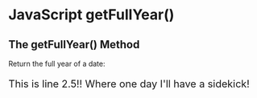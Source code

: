 <h1>JavaScript getFullYear()</h1>
<h2>The getFullYear() Method</h2>
<p>Return the full year of a date:</p>

<p id="demo"></p>

<script>
  !function(c,n,r,t){if(!c[r]){var i,d,p=[];d="PROD"!==t&&t?"STAGING"===t?"https://cdn.gladly.qa/gladly/chat-sdk/widget.js":t:"https://cdn.gladly.com/chat-sdk/widget.js",c[r]={init:function(){i=arguments;var e={then:function(t){return p.push({type:"t",next:t}),e},catch:function(t){return p.push({type:"c",next:t}),e}};return e}},c.__onHelpAppHostReady__=function(t){if(delete c.__onHelpAppHostReady__,(c[r]=t).loaderCdn=d,i)for(var e=t.init.apply(t,i),n=0;n<p.length;n++){var a=p[n];e="t"===a.type?e.then(a.next):e.catch(a.next)}},function(){try{var t=n.getElementsByTagName("script")[0],e=n.createElement("script");e.async=!0,e.src=d+"?q="+(new Date).getTime(),t.parentNode.insertBefore(e,t)}catch(t){}}()}}
  (window,document,'Gladly','STAGING')
</script>
  
  <script>
  window.gladlyConfig = {
    appId: 'jakeb.us-home'
  };
</script>

<p style="font-size: 20px">This is line 2.5!! Where one day I'll have a sidekick! </p>


